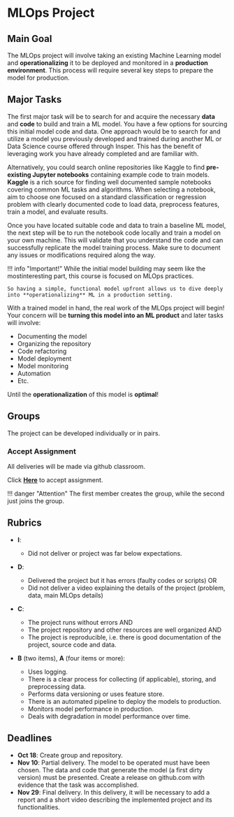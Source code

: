 # MLOps Project

## Main Goal

The MLOps project will involve taking an existing Machine Learning model and **operationalizing** it to be deployed and monitored in a **production environment**. This process will require several key steps to prepare the model for production.

## Major Tasks

The first major task will be to search for and acquire the necessary **data** and **code** to build and train a ML model. You have a few options for sourcing this initial model code and data. One approach would be to search for and utilize a model you previously developed and trained during another ML or Data Science course offered through Insper. This has the benefit of leveraging work you have already completed and are familiar with.

Alternatively, you could search online repositories like Kaggle to find **pre-existing Jupyter notebooks** containing example code to train models. **Kaggle** is a rich source for finding well documented sample notebooks covering common ML tasks and algorithms. When selecting a notebook, aim to choose one focused on a standard classification or regression problem with clearly documented code to load data, preprocess features, train a model, and evaluate results.

Once you have located suitable code and data to train a baseline ML model, the next step will be to run the notebook code locally and train a model on your own machine. This will validate that you understand the code and can successfully replicate the model training process. Make sure to document any issues or modifications required along the way.

!!! info "Important!"
    While the initial model building may seem like the mostinteresting part, this course is focused on MLOps practices.
    
    So having a simple, functional model upfront allows us to dive deeply into **operationalizing** ML in a production setting.

With a trained model in hand, the real work of the MLOps project will begin! Your concern will be **turning this model into an ML product** and later tasks will involve:

- Documenting the model
- Organizing the repository
- Code refactoring
- Model deployment
- Model monitoring
- Automation
- Etc.

Until the **operationalization** of this model is **optimal**!

## Groups

The project can be developed individually or in pairs.

###  Accept Assignment

All deliveries will be made via github classroom.

Click [**Here**](https://classroom.github.com/a/Oy7-RDIY) to accept assignment.

!!! danger "Attention"
    The first member creates the group, while the second just joins the group.

## Rubrics

- **I**:
    - Did not deliver or project was far below expectations.

- **D**:
    - Delivered the project but it has errors (faulty codes or scripts) OR
    - Did not deliver a video explaining the details of the project (problem, data, main MLOps details)

- **C**:
    - The project runs without errors AND
    - The project repository and other resources are well organized AND
    - The project is reproducible, i.e. there is good documentation of the project, source code and data.

- **B** (two items), **A** (four items or more):
    - Uses logging.
    - There is a clear process for collecting (if applicable), storing, and preprocessing data.
    - Performs data versioning or uses feature store.
    - There is an automated pipeline to deploy the models to production.
    - Monitors model performance in production.
    - Deals with degradation in model performance over time.

## Deadlines

- **Oct 18**: Create group and repository.
- **Nov 10**: Partial delivery. The model to be operated must have been chosen. The data and code that generate the model (a first dirty version) must be presented. Create a release on github.com with evidence that the task was accomplished.
- **Nov 29**: Final delivery. In this delivery, it will be necessary to add a report and a short video describing the implemented project and its functionalities. 
